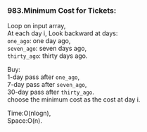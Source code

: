 ### 983.Minimum Cost for Tickets:
Loop on input array,  
At each day i, Look backward at days:  
`one_ago`: one day ago,  
`seven_ago`: seven days ago,  
`thirty_ago`: thirty days ago.  
  
Buy:  
1-day pass after `one_ago`,  
7-day pass after `seven_ago`,  
30-day pass after `thirty_ago`.  
choose the minimum cost as the cost at day i.

Time:O(nlogn),  
Space:O(n).
